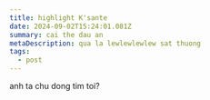 ```yaml
---
title: highlight K'sante
date: 2024-09-02T15:24:01.081Z
summary: cai the dau an
metaDescription: qua la lewlewlewlew sat thuong
tags:
  - post
---
```

a﻿nh ta chu dong tim toi?